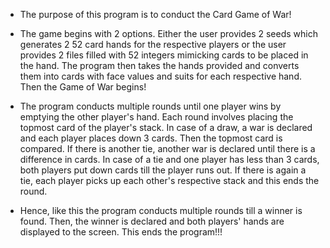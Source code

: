 * The purpose of this program is to conduct the Card Game of War!
   
 * The game begins with 2 options. Either the user provides 2 seeds which
   generates 2 52 card hands for the respective players or the user 
   provides 2 files filled with 52 integers mimicking cards to be placed in
   the hand. The program then takes the hands provided and converts them
   into cards with face values and suits for each respective hand. Then the
   Game of War begins!
  
 * The program conducts multiple rounds until one player wins by emptying
   the other player's hand. Each round involves placing the topmost card 
   of the player's stack. In case of a draw, a war is declared and each 
   player places down 3 cards. Then the topmost card is compared. If there 
   is another tie, another war is declared until there is a difference in 
   cards. In case of a tie and one player has less than 3 cards, both
   players put down cards till the player runs out. If there is again a tie,
   each player picks up each other's respective stack and this ends the round.
  
 * Hence, like this the program conducts multiple rounds till a winner is 
   found. Then, the winner is declared and both players' hands are
   displayed to the screen. This ends the program!!!
